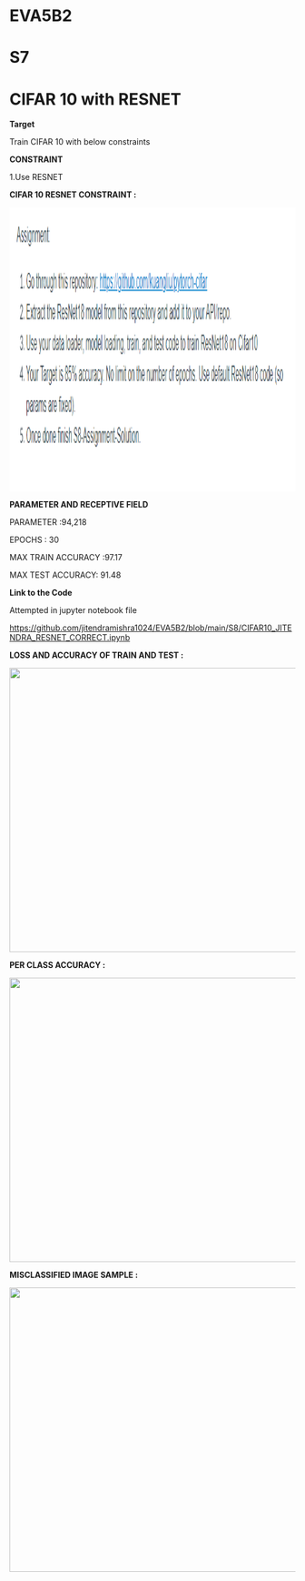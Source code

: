 # EVA5B2



# S7

# CIFAR 10 with RESNET

**Target**

Train CIFAR 10 with below constraints

**CONSTRAINT**

1.Use RESNET 

**CIFAR 10 RESNET CONSTRAINT  :**

<a href="url"><img src="https://github.com/jitendramishra1024/EVA5B2/blob/main/S8/Resources/TASK.PNG" align="center" height="500" width="600" ></a>


**PARAMETER AND RECEPTIVE FIELD**

PARAMETER :94,218 

EPOCHS : 30

MAX TRAIN ACCURACY :97.17

MAX TEST ACCURACY: 91.48



**Link to the Code**


Attempted in jupyter notebook file 

https://github.com/jitendramishra1024/EVA5B2/blob/main/S8/CIFAR10_JITENDRA_RESNET_CORRECT.ipynb



**LOSS AND ACCURACY OF TRAIN AND TEST  :**

<a href="url"><img src="https://github.com/jitendramishra1024/EVA5B2/tree/main/S8/Resources/TRAIN_TEST_ACCURACY.png" align="center" height="500" width="600" ></a>

**PER CLASS ACCURACY :**

<a href="url"><img src="https://github.com/jitendramishra1024/EVA5B2/tree/main/S8/Resources/PER_CLASS_ACCURACY.png" align="center" height="500" width="600" ></a>

**MISCLASSIFIED IMAGE SAMPLE :**

<a href="url"><img src="https://github.com/jitendramishra1024/EVA5B2/tree/main/S8/Resources/MISCLASSIFIED.png" align="center" height="500" width="600" ></a>


